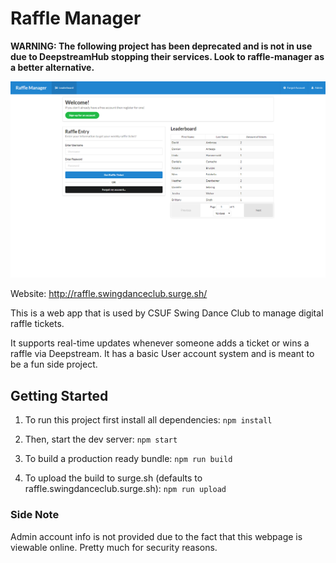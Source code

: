 # Raffle Manager

**WARNING: The following project has been deprecated and is not in use due to DeepstreamHub stopping their services. Look to raffle-manager as a better alternative.**

![Page Preview](./public/page-preview.png "Page Preview")

Website: http://raffle.swingdanceclub.surge.sh/

This is a web app that is used by CSUF Swing Dance Club to manage digital raffle tickets.

It supports real-time updates whenever someone adds a ticket or wins a raffle via Deepstream. It has a basic User account system and is meant to be a fun side project.

## Getting Started

  1. To run this project first install all dependencies: `npm install`

  2. Then, start the dev server: `npm start`

  3. To build a production ready bundle: `npm run build`

  4. To upload the build to surge.sh (defaults to raffle.swingdanceclub.surge.sh): `npm run upload`

### Side Note

Admin account info is not provided due to the fact that this webpage is viewable online. Pretty much for security reasons.
